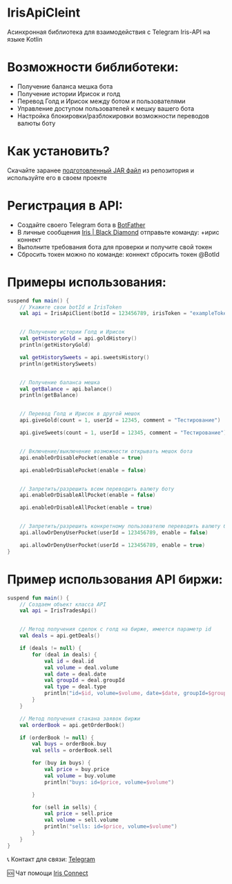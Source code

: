 # IrisApiCleint

Асинхронная библиотека для взаимодействия с Telegram Iris-API на языке Kotlin

# Возможности библиботеки:
  - Получение баланса мешка бота
  - Получение истории Ирисок и голд
  - Перевод Голд и Ирисок между ботом и пользователями
  - Управление доступом пользователей к мешку вашего бота
  - Настройка блокировки/разблокировки возможности переводов валюты боту 
  
    
# Как установить?  
Скачайте заранее [подготовленный JAR файл](https://github.com/gausvanya/IrisClientAPI/releases) из репозитория и используйте его в своем проекте  

# Регистрация в API:  
 - Создайте своего Telegram бота в [BotFather](https://t.me/BotFather)
 - В личные сообщения [Iris | Black Diamond](https://t.me/iris_black_bot) отправьте команду: +ирис коннект
 - Выполните требования бота для проверки и получите свой токен
 - Сбросить токен можно по команде: коннект сбросить токен @BotId
  
# Примеры использования:
```kotlin
suspend fun main() {
    // Укажите свои botId и IrisToken
    val api = IrisApiClient(botId = 123456789, irisToken = "exampleToken")


    // Получение истории Голд и Ирисок
    val getHistoryGold = api.goldHistory()
    println(getHistoryGold)

    val getHistorySweets = api.sweetsHistory()
    println(getHistorySweets)


    // Получение баланса мешка
    val getBalance = api.balance()
    println(getBalance)


    // Перевод Голд и Ирисок в другой мешок
    api.giveGold(count = 1, userId = 12345, comment = "Тестирование")

    api.giveSweets(count = 1, userId = 12345, comment = "Тестирование")


    // Включение/выключение возможности открывать мешок бота
    api.enableOrDisablePocket(enable = true)

    api.enableOrDisablePocket(enable = false)


    // Запретить/разрешить всем переводить валюту боту
    api.enableOrDisableAllPocket(enable = false)

    api.enableOrDisableAllPocket(enable = true)


    // Запретить/разрешить конкретному пользователю переводить валюту боту
    api.allowOrDenyUserPocket(userId = 123456789, enable = false)

    api.allowOrDenyUserPocket(userId = 123456789, enable = true)
}
```

# Пример использования API биржи:  
```kotlin
suspend fun main() {
    // Создаем объект класса API
    val api = IrisTradesApi()


    // Метод получения сделок с голд на бирже, имеется параметр id
    val deals = api.getDeals()

    if (deals != null) {
        for (deal in deals) {
            val id = deal.id
            val volume = deal.volume
            val date = deal.date
            val groupId = deal.groupId
            val type = deal.type
            println("id=$id, volume=$volume, date=$date, groupId=$groupId, type=$type")
        }
    }

    // Метод получения стакана заявок биржи
    val orderBook = api.getOrderBook()

    if (orderBook != null) {
        val buys = orderBook.buy
        val sells = orderBook.sell

        for (buy in buys) {
            val price = buy.price
            val volume = buy.volume
            println("buys: id=$price, volume=$volume")

        }

        for (sell in sells) {
            val price = sell.price
            val volume = sell.volume
            println("sells: id=$price, volume=$volume")
        }
    }
}
```
  
📞 Контакт для связи: [Telegram](https://t.me/gausvanya)  
  
🆘 Чат помощи [Iris Connect](https://t.me/+AweQAYgm5hwyNjky)

